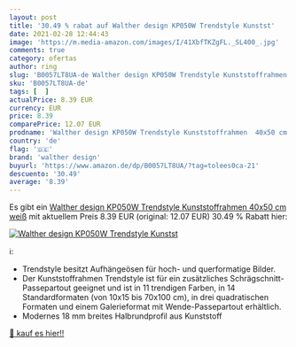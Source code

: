 ```yaml
---
layout: post
title: '30.49 % rabat auf Walther design KP050W Trendstyle Kunstst'
date: 2021-02-28 12:44:43
image: 'https://m.media-amazon.com/images/I/41XbfTKZgFL._SL400_.jpg'
comments: true
category: ofertas
author: ring
slug: 'B0057LT8UA-de Walther design KP050W Trendstyle Kunststoffrahmen 40x50 cm...'
sku: 'B0057LT8UA-de'
tags: [  ]
actualPrice: 8.39 EUR
currency: EUR
price: 8.39
comparePrice: 12.07 EUR
prodname: 'Walther design KP050W Trendstyle Kunststoffrahmen  40x50 cm  weiß'
country: 'de'
flag: '🇩🇪'
brand: 'walther design'
buyurl: 'https://www.amazon.de/dp/B0057LT8UA/?tag=tolees0ca-21'
descuento: '30.49'
average: '8.39'
---
```


Es gibt ein [Walther design KP050W Trendstyle Kunststoffrahmen  40x50 cm  weiß](https://www.amazon.de/dp/B0057LT8UA/?tag=tolees0ca-21) mit aktuellem Preis 8.39 EUR (original: 12.07 EUR) 30.49 % Rabatt hier:

[![Walther design KP050W Trendstyle Kunstst](https://m.media-amazon.com/images/I/41XbfTKZgFL._SL400_.jpg)](https://www.amazon.de/dp/B0057LT8UA/?tag=tolees0ca-21)

ℹ️:

- Trendstyle besitzt Aufhängeösen für hoch- und querformatige Bilder.
- Der Kunststoffrahmen Trendstyle ist für ein zusätzliches Schrägschnitt-Passepartout geeignet und ist in 11 trendigen Farben, in 14 Standardformaten (von 10x15 bis 70x100 cm), in drei quadratischen Formaten und einem Galerieformat mit Wende-Passepartout erhältlich.
- Modernes 18 mm breites Halbrundprofil aus Kunststoff

[🛒 kauf es hier!!](https://www.amazon.de/dp/B0057LT8UA/?tag=tolees0ca-21)
